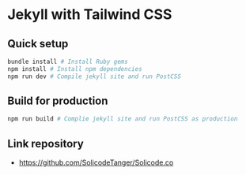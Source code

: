 # Jekyll with Tailwind CSS


## Quick setup

```bash
bundle install # Install Ruby gems
npm install # Install npm dependencies
npm run dev # Compile jekyll site and run PostCSS
```

## Build for production

```bash
npm run build # Complie jekyll site and run PostCSS as production
```

## Link repository 
- https://github.com/SolicodeTanger/Solicode.co
